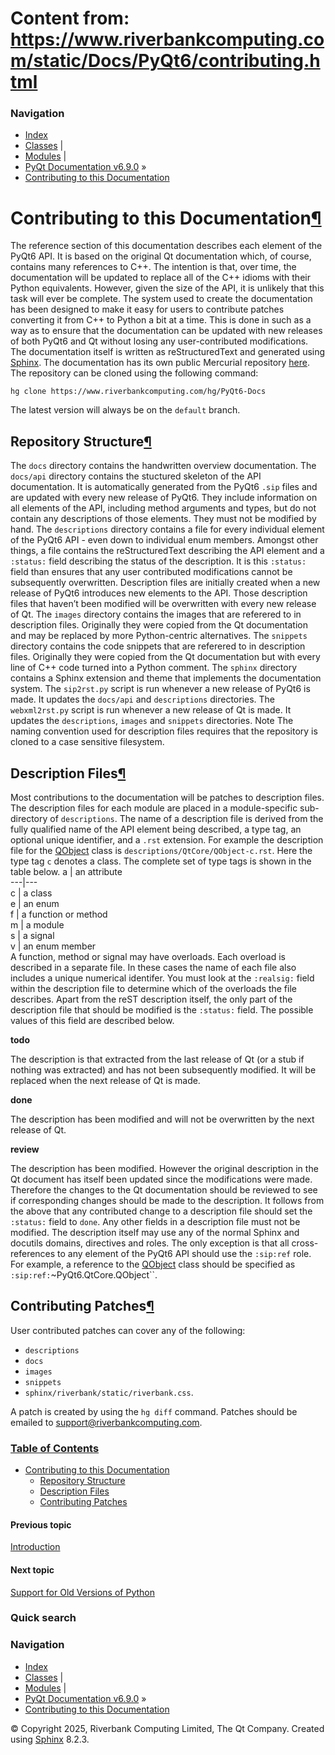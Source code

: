 # Content from: https://www.riverbankcomputing.com/static/Docs/PyQt6/contributing.html

### Navigation
  * [Index](https://www.riverbankcomputing.com/static/Docs/PyQt6/genindex.html "General index")
  * [Classes](https://www.riverbankcomputing.com/static/Docs/PyQt6/sip-classes.html "Index of all classes") |
  * [Modules](https://www.riverbankcomputing.com/static/Docs/PyQt6/module_index.html "Index of all modules") |
  * [PyQt Documentation v6.9.0](https://www.riverbankcomputing.com/static/Docs/PyQt6/index.html) »
  * [Contributing to this Documentation](https://www.riverbankcomputing.com/static/Docs/PyQt6/contributing.html)


# Contributing to this Documentation[¶](https://www.riverbankcomputing.com/static/Docs/PyQt6/contributing.html#contributing-to-this-documentation "Link to this heading")
The reference section of this documentation describes each element of the PyQt6 API. It is based on the original Qt documentation which, of course, contains many references to C++. The intention is that, over time, the documentation will be updated to replace all of the C++ idioms with their Python equivalents. However, given the size of the API, it is unlikely that this task will ever be complete.
The system used to create the documentation has been designed to make it easy for users to contribute patches converting it from C++ to Python a bit at a time. This is done in such as a way as to ensure that the documentation can be updated with new releases of both PyQt6 and Qt without losing any user-contributed modifications.
The documentation itself is written as reStructuredText and generated using [Sphinx](https://www.sphinx-doc.org).
The documentation has its own public Mercurial repository [here](https://www.riverbankcomputing.com/hg/PyQt6-Docs). The repository can be cloned using the following command:
```
hg clone https://www.riverbankcomputing.com/hg/PyQt6-Docs

```

The latest version will always be on the `default` branch.
## Repository Structure[¶](https://www.riverbankcomputing.com/static/Docs/PyQt6/contributing.html#repository-structure "Link to this heading")
The `docs` directory contains the handwritten overview documentation.
The `docs/api` directory contains the stuctured skeleton of the API documentation. It is automatically generated from the PyQt6 `.sip` files and are updated with every new release of PyQt6. They include information on all elements of the API, including method arguments and types, but do not contain any descriptions of those elements. They must not be modified by hand.
The `descriptions` directory contains a file for every individual element of the PyQt6 API - even down to individual enum members. Amongst other things, a file contains the reStructuredText describing the API element and a `:status:` field describing the status of the description. It is this `:status:` field than ensures that any user contributed modifications cannot be subsequently overwritten. Description files are initially created when a new release of PyQt6 introduces new elements to the API. Those description files that haven’t been modified will be overwritten with every new release of Qt.
The `images` directory contains the images that are referered to in description files. Originally they were copied from the Qt documentation and may be replaced by more Python-centric alternatives.
The `snippets` directory contains the code snippets that are referered to in description files. Originally they were copied from the Qt documentation but with every line of C++ code turned into a Python comment.
The `sphinx` directory contains a Sphinx extension and theme that implements the documentation system.
The `sip2rst.py` script is run whenever a new release of PyQt6 is made. It updates the `docs/api` and `descriptions` directories.
The `webxml2rst.py` script is run whenever a new release of Qt is made. It updates the `descriptions`, `images` and `snippets` directories.
Note
The naming convention used for description files requires that the repository is cloned to a case sensitive filesystem.
## Description Files[¶](https://www.riverbankcomputing.com/static/Docs/PyQt6/contributing.html#description-files "Link to this heading")
Most contributions to the documentation will be patches to description files. The description files for each module are placed in a module-specific sub-directory of `descriptions`. The name of a description file is derived from the fully qualified name of the API element being described, a type tag, an optional unique identifier, and a `.rst` extension.
For example the description file for the [QObject](https://www.riverbankcomputing.com/static/Docs/PyQt6/api/qtcore/qobject.html) class is `descriptions/QtCore/QObject-c.rst`. Here the type tag `c` denotes a class. The complete set of type tags is shown in the table below.
a | an attribute  
---|---  
c | a class  
e | an enum  
f | a function or method  
m | a module  
s | a signal  
v | an enum member  
A function, method or signal may have overloads. Each overload is described in a separate file. In these cases the name of each file also includes a unique numerical identifer. You must look at the `:realsig:` field within the description file to determine which of the overloads the file describes.
Apart from the reST description itself, the only part of the description file that should be modified is the `:status:` field. The possible values of this field are described below. 

**todo**
    
The description is that extracted from the last release of Qt (or a stub if nothing was extracted) and has not been subsequently modified. It will be replaced when the next release of Qt is made. 

**done**
    
The description has been modified and will not be overwritten by the next release of Qt. 

**review**
    
The description has been modified. However the original description in the Qt document has itself been updated since the modifications were made. Therefore the changes to the Qt documentation should be reviewed to see if corresponding changes should be made to the description.
It follows from the above that any contributed change to a description file should set the `:status:` field to `done`.
Any other fields in a description file must not be modified.
The description itself may use any of the normal Sphinx and docutils domains, directives and roles. The only exception is that all cross-references to any element of the PyQt6 API should use the `:sip:ref` role. For example, a reference to the [QObject](https://www.riverbankcomputing.com/static/Docs/PyQt6/api/qtcore/qobject.html) class should be specified as `:sip:ref:`~PyQt6.QtCore.QObject``.
## Contributing Patches[¶](https://www.riverbankcomputing.com/static/Docs/PyQt6/contributing.html#contributing-patches "Link to this heading")
User contributed patches can cover any of the following:
  * `descriptions`
  * `docs`
  * `images`
  * `snippets`
  * `sphinx/riverbank/static/riverbank.css`.


A patch is created by using the `hg diff` command. Patches should be emailed to support@riverbankcomputing.com.
### [Table of Contents](https://www.riverbankcomputing.com/static/Docs/PyQt6/index.html)
  * [Contributing to this Documentation](https://www.riverbankcomputing.com/static/Docs/PyQt6/contributing.html)
    * [Repository Structure](https://www.riverbankcomputing.com/static/Docs/PyQt6/contributing.html#repository-structure)
    * [Description Files](https://www.riverbankcomputing.com/static/Docs/PyQt6/contributing.html#description-files)
    * [Contributing Patches](https://www.riverbankcomputing.com/static/Docs/PyQt6/contributing.html#contributing-patches)


#### Previous topic
[Introduction](https://www.riverbankcomputing.com/static/Docs/PyQt6/introduction.html "previous chapter")
#### Next topic
[Support for Old Versions of Python](https://www.riverbankcomputing.com/static/Docs/PyQt6/eol_policy.html "next chapter")
### Quick search
### Navigation
  * [Index](https://www.riverbankcomputing.com/static/Docs/PyQt6/genindex.html "General index")
  * [Classes](https://www.riverbankcomputing.com/static/Docs/PyQt6/sip-classes.html "Index of all classes") |
  * [Modules](https://www.riverbankcomputing.com/static/Docs/PyQt6/module_index.html "Index of all modules") |
  * [PyQt Documentation v6.9.0](https://www.riverbankcomputing.com/static/Docs/PyQt6/index.html) »
  * [Contributing to this Documentation](https://www.riverbankcomputing.com/static/Docs/PyQt6/contributing.html)


© Copyright 2025, Riverbank Computing Limited, The Qt Company. Created using [Sphinx](https://www.sphinx-doc.org/) 8.2.3. 
